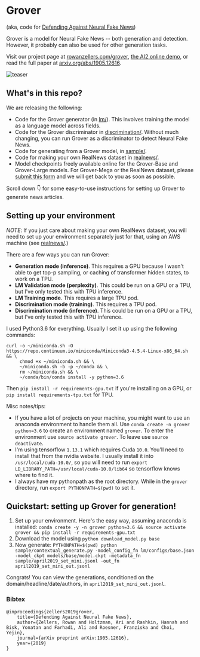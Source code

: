 # Grover
(aka, code for [Defending Against Neural Fake News](https://arxiv.org/abs/1905.12616))

Grover is a model for Neural Fake News -- both generation and detection. However, it probably can also be used for other generation tasks. 

Visit our project page at [rowanzellers.com/grover](https://rowanzellers.com/grover), [the AI2 online demo](https://grover.allenai.org), or read the full paper at [arxiv.org/abs/1905.12616](https://arxiv.org/abs/1905.12616). 

![teaser](https://i.imgur.com/VAGFpBe.png "teaser")

## What's in this repo?

We are releasing the following:
* Code for the Grover generator (in [lm/](lm/)). This involves training the model as a language model across fields.
* Code for the Grover discriminator in [discrimination/](discrimination/). Without much changing, you can run Grover as a discriminator to detect Neural Fake News.
* Code for generating from a Grover model, in [sample/](sample/).
* Code for making your own RealNews dataset in [realnews/](realnews/).
* Model checkpoints freely available online for the Grover-Base and Grover-Large models. For Grover-Mega or the RealNews dataset, please [submit this form](https://docs.google.com/forms/d/1LMAUeUtHNPXO9koyAIlDpvyKsLSYlrBj3rYhC30a7Ak) and we will get back to you as soon as possible.

Scroll down 👇 for some easy-to-use instructions for setting up Grover to generate news articles.

## Setting up your environment

*NOTE*: If you just care about making your own RealNews dataset, you will need to set up your environment separately just for that, using an AWS machine (see [realnews/](realnews/).)

There are a few ways you can run Grover:
* **Generation mode (inference)**. This requires a GPU because I wasn't able to get top-p sampling, or caching of transformer hidden states, to work on a TPU.
* **LM Validation mode (perplexity)**. This could be run on a GPU or a TPU, but I've only tested this with TPU inference.
* **LM Training mode**. This requires a large TPU pod.
* **Discrimination mode (training)**. This requires a TPU pod.
* **Discrimination mode (inference)**. This could be run on a GPU or a TPU, but I've only tested this with TPU inference.

I used Python3.6 for everything. Usually I set it up using the following commands:
```
curl -o ~/miniconda.sh -O  https://repo.continuum.io/miniconda/Miniconda3-4.5.4-Linux-x86_64.sh  && \
     chmod +x ~/miniconda.sh && \
     ~/miniconda.sh -b -p ~/conda && \
     rm ~/miniconda.sh && \
     ~/conda/bin/conda install -y python=3.6
```
Then `pip install -r requirements-gpu.txt` if you're installing on a GPU, or `pip install requirements-tpu.txt` for TPU.

Misc notes/tips:
* If you have a lot of projects on your machine, you might want to use an anaconda environment to handle them all. Use `conda create -n grover python=3.6` to create an environment named `grover`. To enter the environment use `source activate grover`. To leave use `source deactivate`.
* I'm using tensorflow `1.13.1` which requires Cuda `10.0`. You'll need to install that from the nvidia website. I usually install it into `/usr/local/cuda-10.0/`, so you will need to run `export LD_LIBRARY_PATH=/usr/local/cuda-10.0/lib64` so tensorflow knows where to find it. 
* I always have my pythonpath as the root directory. While in the `grover` directory, run `export PYTHONPATH=$(pwd)` to set it.

## Quickstart: setting up Grover for generation!

1. Set up your environment. Here's the easy way, assuming anaconda is installed: `conda create -y -n grover python=3.6 && source activate grover && pip install -r requirements-gpu.txt`
2. Download the model using `python download_model.py base`
3. Now generate: `PYTHONPATH=$(pwd) python sample/contextual_generate.py -model_config_fn lm/configs/base.json -model_ckpt models/base/model.ckpt -metadata_fn sample/april2019_set_mini.jsonl -out_fn april2019_set_mini_out.jsonl`

Congrats! You can view the generations, conditioned on the domain/headline/date/authors, in `april2019_set_mini_out.jsonl`.


### Bibtex

```
@inproceedings{zellers2019grover,
    title={Defending Against Neural Fake News},
    author={Zellers, Rowan and Holtzman, Ari and Rashkin, Hannah and Bisk, Yonatan and Farhadi, Ali and Roesner, Franziska and Choi, Yejin},
    journal={arXiv preprint arXiv:1905.12616},
    year={2019}
}
```